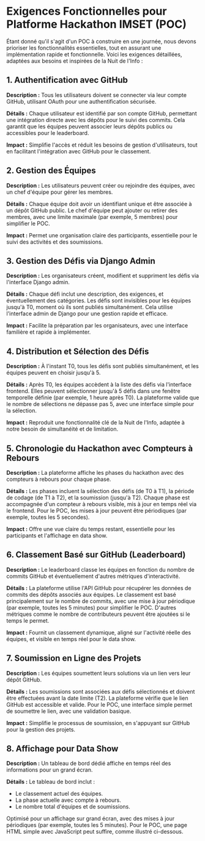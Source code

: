 # Exigences Fonctionnelles pour Platforme Hackathon IMSET (POC)

Étant donné qu'il s'agit d'un POC à construire en une journée, nous devons prioriser les fonctionnalités essentielles, tout en assurant une implémentation rapide et fonctionnelle. Voici les exigences détaillées, adaptées aux besoins et inspirées de la Nuit de l'Info :

## 1. Authentification avec GitHub

**Description :** Tous les utilisateurs doivent se connecter via leur compte GitHub, utilisant OAuth pour une authentification sécurisée.

**Détails :** Chaque utilisateur est identifié par son compte GitHub, permettant une intégration directe avec les dépôts pour le suivi des commits. Cela garantit que les équipes peuvent associer leurs dépôts publics ou accessibles pour le leaderboard.

**Impact :** Simplifie l'accès et réduit les besoins de gestion d'utilisateurs, tout en facilitant l'intégration avec GitHub pour le classement.

## 2. Gestion des Équipes

**Description :** Les utilisateurs peuvent créer ou rejoindre des équipes, avec un chef d'équipe pour gérer les membres.

**Détails :** Chaque équipe doit avoir un identifiant unique et être associée à un dépôt GitHub public. Le chef d'équipe peut ajouter ou retirer des membres, avec une limite maximale (par exemple, 5 membres) pour simplifier le POC.

**Impact :** Permet une organisation claire des participants, essentielle pour le suivi des activités et des soumissions.

## 3. Gestion des Défis via Django Admin

**Description :** Les organisateurs créent, modifient et suppriment les défis via l'interface Django admin.

**Détails :** Chaque défi inclut une description, des exigences, et éventuellement des catégories. Les défis sont invisibles pour les équipes jusqu'à T0, moment où ils sont publiés simultanément. Cela utilise l'interface admin de Django pour une gestion rapide et efficace.

**Impact :** Facilite la préparation par les organisateurs, avec une interface familière et rapide à implémenter.

## 4. Distribution et Sélection des Défis

**Description :** À l'instant T0, tous les défis sont publiés simultanément, et les équipes peuvent en choisir jusqu'à 5.

**Détails :** Après T0, les équipes accèdent à la liste des défis via l'interface frontend. Elles peuvent sélectionner jusqu'à 5 défis dans une fenêtre temporelle définie (par exemple, 1 heure après T0). La plateforme valide que le nombre de sélections ne dépasse pas 5, avec une interface simple pour la sélection.

**Impact :** Reproduit une fonctionnalité clé de la Nuit de l'Info, adaptée à notre besoin de simultanéité et de limitation.

## 5. Chronologie du Hackathon avec Compteurs à Rebours

**Description :** La plateforme affiche les phases du hackathon avec des compteurs à rebours pour chaque phase.

**Détails :** Les phases incluent la sélection des défis (de T0 à T1), la période de codage (de T1 à T2), et la soumission (jusqu'à T2). Chaque phase est accompagnée d'un compteur à rebours visible, mis à jour en temps réel via le frontend. Pour le POC, les mises à jour peuvent être périodiques (par exemple, toutes les 5 secondes).

**Impact :** Offre une vue claire du temps restant, essentielle pour les participants et l'affichage en data show.

## 6. Classement Basé sur GitHub (Leaderboard)

**Description :** Le leaderboard classe les équipes en fonction du nombre de commits GitHub et éventuellement d'autres métriques d'interactivité.

**Détails :** La plateforme utilise l'API GitHub pour récupérer les données de commits des dépôts associés aux équipes. Le classement est basé principalement sur le nombre de commits, avec une mise à jour périodique (par exemple, toutes les 5 minutes) pour simplifier le POC. D'autres métriques comme le nombre de contributeurs peuvent être ajoutées si le temps le permet.

**Impact :** Fournit un classement dynamique, aligné sur l'activité réelle des équipes, et visible en temps réel pour le data show.

## 7. Soumission en Ligne des Projets

**Description :** Les équipes soumettent leurs solutions via un lien vers leur dépôt GitHub.

**Détails :** Les soumissions sont associées aux défis sélectionnés et doivent être effectuées avant la date limite (T2). La plateforme vérifie que le lien GitHub est accessible et valide. Pour le POC, une interface simple permet de soumettre le lien, avec une validation basique.

**Impact :** Simplifie le processus de soumission, en s'appuyant sur GitHub pour la gestion des projets.

## 8. Affichage pour Data Show

**Description :** Un tableau de bord dédié affiche en temps réel des informations pour un grand écran.

**Détails :** Le tableau de bord inclut :
- Le classement actuel des équipes.
- La phase actuelle avec compte à rebours.
- Le nombre total d'équipes et de soumissions.

Optimisé pour un affichage sur grand écran, avec des mises à jour périodiques (par exemple, toutes les 5 minutes). Pour le POC, une page HTML simple avec JavaScript peut suffire, comme illustré ci-dessous.

